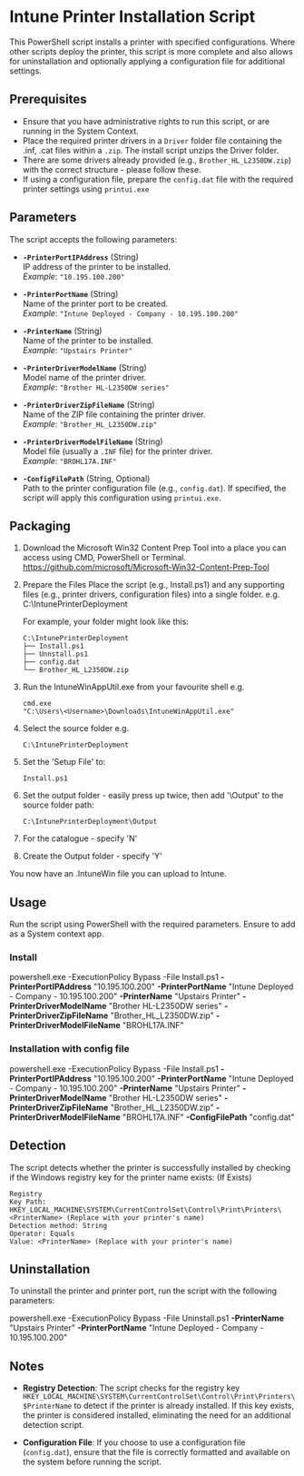 # Intune Printer Installation Script

This PowerShell script installs a printer with specified configurations. 
Where other scripts deploy the printer, this script is more complete and also allows for uninstallation and optionally applying a configuration file for additional settings.

## Prerequisites

- Ensure that you have administrative rights to run this script, or are running in the System Context.
- Place the required printer drivers in a `Driver` folder file containing the .inf, .cat files within a `.zip`. The install script unzips the Driver folder.
- There are some drivers already provided (e.g., `Brother_HL_L2350DW.zip`) with the correct structure - please follow these.
- If using a configuration file, prepare the `config.dat` file with the required printer settings using `printui.exe`

## Parameters

The script accepts the following parameters:

- **`-PrinterPortIPAddress`** (String)  
  IP address of the printer to be installed.  
  _Example_: `"10.195.100.200"`

- **`-PrinterPortName`** (String)  
  Name of the printer port to be created.  
  _Example_: `"Intune Deployed - Company - 10.195.100.200"`

- **`-PrinterName`** (String)  
  Name of the printer to be installed.  
  _Example_: `"Upstairs Printer"`

- **`-PrinterDriverModelName`** (String)  
  Model name of the printer driver.  
  _Example_: `"Brother HL-L2350DW series"`

- **`-PrinterDriverZipFileName`** (String)  
  Name of the ZIP file containing the printer driver.  
  _Example_: `"Brother_HL_L2350DW.zip"`

- **`-PrinterDriverModelFileName`** (String)  
  Model file (usually a `.INF` file) for the printer driver.  
  _Example_: `"BROHL17A.INF"`

- **`-ConfigFilePath`** (String, Optional)  
  Path to the printer configuration file (e.g., `config.dat`). If specified, the script will apply this configuration using `printui.exe`.

## Packaging

  1. Download the Microsoft Win32 Content Prep Tool into a place you can access using CMD, PowerShell or Terminal.
     https://github.com/microsoft/Microsoft-Win32-Content-Prep-Tool
     
  2. Prepare the Files
     Place the script (e.g., Install.ps1) and any supporting files (e.g., printer drivers, configuration files) into a single folder. e.g. C:\IntunePrinterDeployment

     For example, your folder might look like this:

     ```
     C:\IntunePrinterDeployment
     ├── Install.ps1
     ├── Unnstall.ps1 
     ├── config.dat
     └── Brother_HL_L2350DW.zip

  3. Run the IntuneWinAppUtil.exe from your favourite shell e.g.
     ```
     cmd.exe
     "C:\Users\<Username>\Downloads\IntuneWinAppUtil.exe"
   	 ```
     
  4. Select the source folder e.g.
     ```
     C:\IntunePrinterDeployment
     ```
     
  5. Set the 'Setup File' to:
     ```
     Install.ps1
     ``` 

  7. Set the output folder - easily press up twice, then add '\Output' to the source folder path:
     ```
     C:\IntunePrinterDeployment\Output
     ```
     
  8. For the catalogue - specify 'N'

  9. Create the Output folder - specify 'Y'

You now have an .IntuneWin file you can upload to Intune.
     

## Usage

Run the script using PowerShell with the required parameters. Ensure to add as a System context app.

### Install

powershell.exe -ExecutionPolicy Bypass -File Install.ps1 **-PrinterPortIPAddress** "10.195.100.200" **-PrinterPortName** "Intune Deployed - Company - 10.195.100.200" **-PrinterName** "Upstairs Printer" **-PrinterDriverModelName** "Brother HL-L2350DW series" **-PrinterDriverZipFileName** "Brother_HL_L2350DW.zip" **-PrinterDriverModelFileName** "BROHL17A.INF"

### Installation with config file

powershell.exe -ExecutionPolicy Bypass -File Install.ps1 **-PrinterPortIPAddress** "10.195.100.200" **-PrinterPortName** "Intune Deployed - Company - 10.195.100.200" **-PrinterName** "Upstairs Printer" **-PrinterDriverModelName** "Brother HL-L2350DW series" **-PrinterDriverZipFileName** "Brother_HL_L2350DW.zip" **-PrinterDriverModelFileName** "BROHL17A.INF" **-ConfigFilePath** "config.dat"

## Detection

The script detects whether the printer is successfully installed by checking if the Windows registry key for the printer name exists: (If Exists)

```
Registry
Key Path: HKEY_LOCAL_MACHINE\SYSTEM\CurrentControlSet\Control\Print\Printers\<PrinterName> (Replace with your printer's name)
Detection method: String
Operator: Equals
Value: <PrinterName> (Replace with your printer's name)
```

## Uninstallation

To uninstall the printer and printer port, run the script with the following parameters:

powershell.exe -ExecutionPolicy Bypass -File Uninstall.ps1 **-PrinterName** "Upstairs Printer" **-PrinterPortName** "Intune Deployed - Company - 10.195.100.200"

## Notes

- **Registry Detection**: The script checks for the registry key `HKEY_LOCAL_MACHINE\SYSTEM\CurrentControlSet\Control\Print\Printers\$PrinterName` to detect if the printer is already installed. If this key exists, the printer is considered installed, eliminating the need for an additional detection script.

- **Configuration File**: If you choose to use a configuration file (`config.dat`), ensure that the file is correctly formatted and available on the system before running the script.
